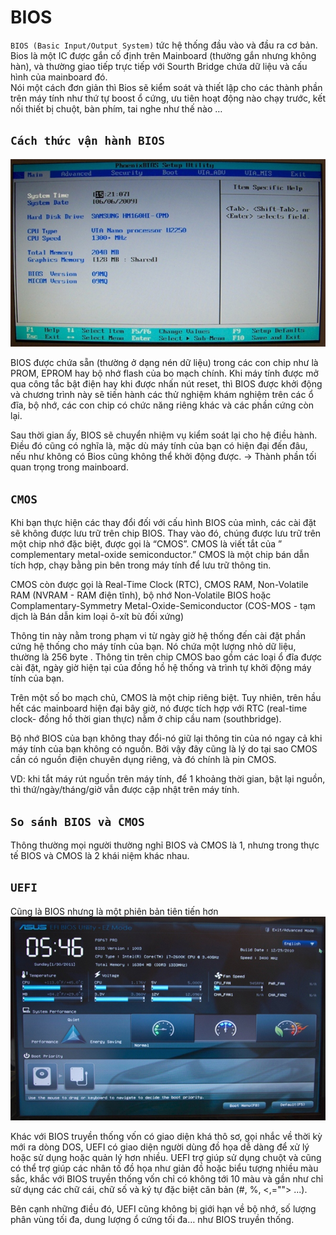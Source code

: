 # BIOS
`BIOS (Basic Input/Output System)` tức hệ thống đầu vào và đầu ra cơ bản. Bios là một IC được gắn cố định trên Mainboard (thường gắn nhưng không hàn), và thường giao tiếp trực tiếp với Sourth Bridge chứa dữ liệu và cấu hình của mainboard đó.<br>
Nói một cách đơn giản thì Bios sẽ kiểm soát và thiết lập cho các thành phần trên máy tính như thứ tự boost ổ cứng, ưu tiên hoạt động nào chạy trước, kết nối thiết bị chuột, bàn phím, tai nghe như thế nào …

## `Cách thức vận hành BIOS`
![BIOS1](../img/BIOS1.jpg)

BIOS được chứa sẵn (thường ở dạng nén dữ liệu) trong các con chip như là PROM, EPROM hay bộ nhớ flash của bo mạch chính. Khi máy tính được mở qua công tắc bật điện hay khi được nhấn nút reset, thì BIOS được khởi động và chương trình này sẽ tiến hành các thử nghiệm khám nghiệm trên các ổ đĩa, bộ nhớ, các con chip có chức năng riêng khác và các phần cứng còn lại.

Sau thời gian ấy, BIOS sẽ chuyển nhiệm vụ kiểm soát lại cho hệ điều hành. Điều đó cũng có nghĩa là, mặc dù máy tính của bạn có hiện đại đến đâu, nếu như không có Bios cũng không thể khởi động được. -> Thành phần tối quan trọng trong mainboard.

## `CMOS`
Khi bạn thực hiện các thay đổi đối với cấu hình BIOS của mình, các cài đặt sẽ không được lưu trữ trên chip BIOS. Thay vào đó, chúng được lưu trữ trên một chip nhớ đặc biệt, được gọi là “CMOS”. CMOS là viết tắt của ” complementary metal-oxide semiconductor.” CMOS là một chip bán dẫn tích hợp, chạy bằng pin bên trong máy tính để lưu trữ thông tin. 

CMOS còn được gọi là Real-Time Clock (RTC), CMOS RAM, Non-Volatile RAM (NVRAM - RAM điện tĩnh), bộ nhớ Non-Volatile BIOS hoặc Complamentary-Symmetry Metal-Oxide-Semiconductor (COS-MOS - tạm dịch là Bán dẫn kim loại ô-xít bù đối xứng)

Thông tin này nằm trong phạm vi từ ngày giờ hệ thống đến cài đặt phần cứng hệ thống cho máy tính của bạn. Nó chứa một lượng nhỏ dữ liệu, thường là 256 byte . Thông tin trên chip CMOS bao gồm các loại ổ đĩa được cài đặt, ngày giờ hiện tại của đồng hồ hệ thống và trình tự khởi động máy tính của bạn.

Trên một số bo mạch chủ, CMOS là một chip riêng biệt. Tuy nhiên, trên hầu hết các mainboard hiện đại bây giờ, nó được tích hợp với RTC (real-time clock- đồng hồ thời gian thực) nằm ở chip cầu nam (southbridge).

Bộ nhớ BIOS của bạn không thay đổi-nó giữ lại thông tin của nó ngay cả khi máy tính của bạn không có nguồn. Bởi vậy đây cũng là lý do tại sao CMOS cần có nguồn điện chuyên dụng riêng, và đó chính là pin CMOS.

VD: khi tắt máy rút nguồn trên máy tính, để 1 khoảng thời gian, bật lại nguồn, thì thứ/ngày/tháng/giờ vẫn được cập nhật trên máy tính.

## `So sánh BIOS và CMOS`
Thông thường mọi người thường nghỉ BIOS và CMOS là 1, nhưng trong thực tế BIOS và CMOS là 2 khái niệm khác nhau.

## `UEFI`
Cũng là BIOS nhưng là một phiên bản tiên tiến hơn 
![UEFI](../img/UEFI.JPG)

Khác với BIOS truyền thống vốn có giao diện khá thô sơ, gọi nhắc về thời kỳ mới ra dòng DOS, UEFI có giao diện người dùng đồ họa dễ dàng để xử lý hoặc sử dụng hoặc quản lý hơn nhiều. UEFI trợ giúp sử dụng chuột và cũng có thể trợ giúp các nhân tố đồ họa như giản đồ hoặc biểu tượng nhiều màu sắc, khắc với BIOS truyền thống vốn chỉ có không tới 10 màu và gần như chỉ sử dụng các chữ cái, chữ số và ký tự đặc biệt căn bản (#, %, <,=""> ...).

Bên cạnh những điều đó, UEFI cũng không bị giới hạn về bộ nhớ, số lượng phân vùng tối đa, dung lượng ổ cứng tối đa… như BIOS truyền thống.